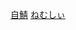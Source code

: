 <a rel="me" href="https://bareisyo.ml/@4nomiya">自鯖</a>
<a rel="me" href="https://nemushee.net/@4nomiya">ねむしぃ</a>
